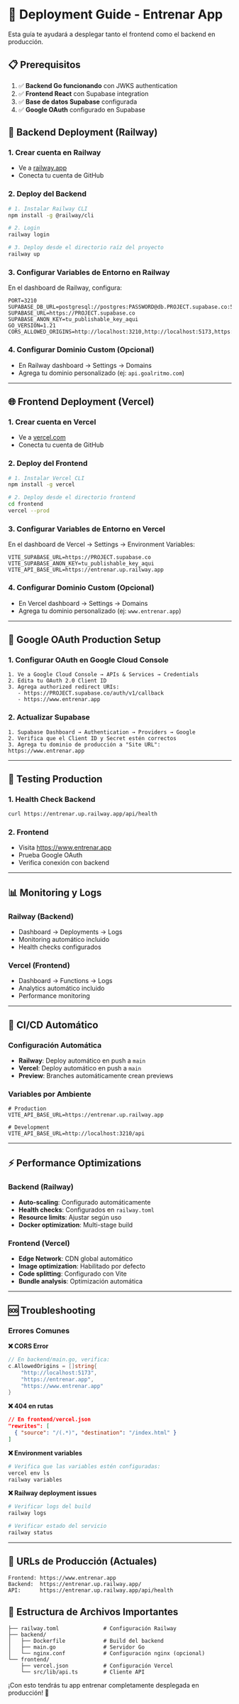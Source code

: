 # 🚀 Deployment Guide - Entrenar App

Esta guía te ayudará a desplegar tanto el frontend como el backend en producción.

## 📋 Prerequisitos

1. ✅ **Backend Go funcionando** con JWKS authentication
2. ✅ **Frontend React** con Supabase integration  
3. ✅ **Base de datos Supabase** configurada
4. ✅ **Google OAuth** configurado en Supabase

## 🔧 Backend Deployment (Railway)

### 1. Crear cuenta en Railway
- Ve a [railway.app](https://railway.app)
- Conecta tu cuenta de GitHub

### 2. Deploy del Backend
```bash
# 1. Instalar Railway CLI
npm install -g @railway/cli

# 2. Login
railway login

# 3. Deploy desde el directorio raíz del proyecto
railway up
```

### 3. Configurar Variables de Entorno en Railway
En el dashboard de Railway, configura:

```env
PORT=3210
SUPABASE_DB_URL=postgresql://postgres:PASSWORD@db.PROJECT.supabase.co:5432/postgres
SUPABASE_URL=https://PROJECT.supabase.co
SUPABASE_ANON_KEY=tu_publishable_key_aqui
GO_VERSION=1.21
CORS_ALLOWED_ORIGINS=http://localhost:3210,http://localhost:5173,https://entrenar.app,https://www.entrenar.app
```

### 4. Configurar Dominio Custom (Opcional)
- En Railway dashboard → Settings → Domains
- Agrega tu dominio personalizado (ej: `api.goalritmo.com`)

---

## 🌐 Frontend Deployment (Vercel)

### 1. Crear cuenta en Vercel
- Ve a [vercel.com](https://vercel.com)
- Conecta tu cuenta de GitHub

### 2. Deploy del Frontend
```bash
# 1. Instalar Vercel CLI
npm install -g vercel

# 2. Deploy desde el directorio frontend
cd frontend
vercel --prod
```

### 3. Configurar Variables de Entorno en Vercel
En el dashboard de Vercel → Settings → Environment Variables:

```env
VITE_SUPABASE_URL=https://PROJECT.supabase.co
VITE_SUPABASE_ANON_KEY=tu_publishable_key_aqui
VITE_API_BASE_URL=https://entrenar.up.railway.app
```

### 4. Configurar Dominio Custom (Opcional)
- En Vercel dashboard → Settings → Domains
- Agrega tu dominio personalizado (ej: `www.entrenar.app`)

---

## 🔐 Google OAuth Production Setup

### 1. Configurar OAuth en Google Cloud Console
```
1. Ve a Google Cloud Console → APIs & Services → Credentials
2. Edita tu OAuth 2.0 Client ID
3. Agrega authorized redirect URIs:
   - https://PROJECT.supabase.co/auth/v1/callback
   - https://www.entrenar.app
```

### 2. Actualizar Supabase
```
1. Supabase Dashboard → Authentication → Providers → Google
2. Verifica que el Client ID y Secret estén correctos
3. Agrega tu dominio de producción a "Site URL": https://www.entrenar.app
```

---

## 🧪 Testing Production

### 1. Health Check Backend
```bash
curl https://entrenar.up.railway.app/api/health
```

### 2. Frontend
- Visita https://www.entrenar.app
- Prueba Google OAuth
- Verifica conexión con backend

---

## 📊 Monitoring y Logs

### Railway (Backend)
- Dashboard → Deployments → Logs
- Monitoring automático incluido
- Health checks configurados

### Vercel (Frontend)  
- Dashboard → Functions → Logs
- Analytics automático incluido
- Performance monitoring

---

## 🔄 CI/CD Automático

### Configuración Automática
- **Railway**: Deploy automático en push a `main`
- **Vercel**: Deploy automático en push a `main`
- **Preview**: Branches automáticamente crean previews

### Variables por Ambiente
```env
# Production
VITE_API_BASE_URL=https://entrenar.up.railway.app

# Development  
VITE_API_BASE_URL=http://localhost:3210/api
```

---

## ⚡ Performance Optimizations

### Backend (Railway)
- **Auto-scaling**: Configurado automáticamente
- **Health checks**: Configurados en `railway.toml`
- **Resource limits**: Ajustar según uso
- **Docker optimization**: Multi-stage build

### Frontend (Vercel)
- **Edge Network**: CDN global automático
- **Image optimization**: Habilitado por defecto
- **Code splitting**: Configurado con Vite
- **Bundle analysis**: Optimización automática

---

## 🆘 Troubleshooting

### Errores Comunes

**❌ CORS Error**
```go
// En backend/main.go, verifica:
c.AllowedOrigins = []string{
    "http://localhost:5173",
    "https://entrenar.app",
    "https://www.entrenar.app"
}
```

**❌ 404 en rutas**
```json
// En frontend/vercel.json
"rewrites": [
  { "source": "/(.*)", "destination": "/index.html" }
]
```

**❌ Environment variables**
```bash
# Verifica que las variables estén configuradas:
vercel env ls
railway variables
```

**❌ Railway deployment issues**
```bash
# Verificar logs del build
railway logs

# Verificar estado del servicio
railway status
```

---

## 🎯 URLs de Producción (Actuales)

```
Frontend: https://www.entrenar.app
Backend:  https://entrenar.up.railway.app/
API:      https://entrenar.up.railway.app/api/health
```

## 📁 Estructura de Archivos Importantes

```
├── railway.toml              # Configuración Railway
├── backend/
│   ├── Dockerfile            # Build del backend
│   ├── main.go               # Servidor Go
│   └── nginx.conf            # Configuración nginx (opcional)
└── frontend/
    ├── vercel.json           # Configuración Vercel
    └── src/lib/api.ts        # Cliente API
```

¡Con esto tendrás tu app entrenar completamente desplegada en producción! 🚀
